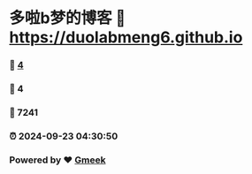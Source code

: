 # 多啦b梦的博客 :link: https://duolabmeng6.github.io 
### :page_facing_up: [4](https://duolabmeng6.github.io/tag.html) 
### :speech_balloon: 4 
### :hibiscus: 7241 
### :alarm_clock: 2024-09-23 04:30:50 
### Powered by :heart: [Gmeek](https://github.com/Meekdai/Gmeek)
